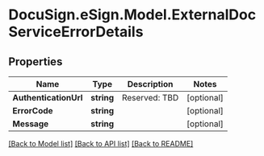 # DocuSign.eSign.Model.ExternalDocServiceErrorDetails
## Properties

Name | Type | Description | Notes
------------ | ------------- | ------------- | -------------
**AuthenticationUrl** | **string** | Reserved: TBD | [optional] 
**ErrorCode** | **string** |  | [optional] 
**Message** | **string** |  | [optional] 

[[Back to Model list]](../README.md#documentation-for-models) [[Back to API list]](../README.md#documentation-for-api-endpoints) [[Back to README]](../README.md)

